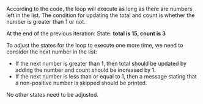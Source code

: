 According to the code, the loop will execute as long as there are numbers left in the list. The condition for updating the total and count is whether the number is greater than 1 or not. 

At the end of the previous iteration:
State: **total is 15, count is 3**

To adjust the states for the loop to execute one more time, we need to consider the next number in the list:
- If the next number is greater than 1, then total should be updated by adding the number and count should be increased by 1.
- If the next number is less than or equal to 1, then a message stating that a non-positive number is skipped should be printed.

No other states need to be adjusted.